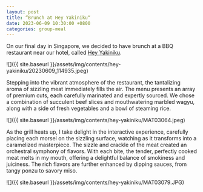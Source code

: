 ```yaml
---
layout: post
title: “Brunch at Hey Yakiniku“
date: 2023-06-09 10:30:00 +0800
categories: group-meal
---
```


On our final day in Singapore, we decided to have brunch at a BBQ restaurant near our hotel, called [Hey Yakiniku](https://heyyakiniku.sg).

![]({{ site.baseurl }}/assets/img/contents/hey-yakiniku/20230609_114935.jpeg)

Stepping into the vibrant atmosphere of the restaurant, the tantalizing aroma of sizzling meat immediately fills the air. The menu presents an array of premium cuts, each carefully marinated and expertly sourced. We chose a combination of succulent beef slices and mouthwatering marbled wagyu, along with a side of fresh vegetables and a bowl of steaming rice.

![]({{ site.baseurl }}/assets/img/contents/hey-yakiniku/MAT03064.jpeg)

As the grill heats up, I take delight in the interactive experience, carefully placing each morsel on the sizzling surface, watching as it transforms into a caramelized masterpiece. The sizzle and crackle of the meat created an orchestral symphony of flavors. With each bite, the tender, perfectly cooked meat melts in my mouth, offering a delightful balance of smokiness and juiciness. The rich flavors are further enhanced by dipping sauces, from tangy ponzu to savory miso.

![]({{ site.baseurl }}/assets/img/contents/hey-yakiniku/MAT03079.JPG)
